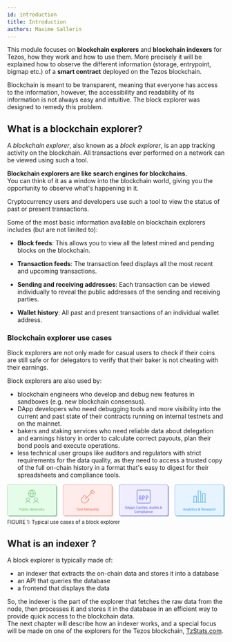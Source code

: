 ```yaml
---
id: introduction
title: Introduction
authors: Maxime Sallerin
---
```


This module focuses on **blockchain explorers** and **blockchain indexers** for Tezos, 
how they work and how to use them. 
More precisely it will be explained how to observe the different information
(storage, entrypoint, bigmap etc.) of a **smart contract** deployed on the Tezos blockchain.

Blockchain is meant to be transparent, meaning that everyone has access to the information, 
however, the accessibility and readability of its information is not always easy and intuitive. 
The block explorer was designed to remedy this problem.

## What is a blockchain explorer?

A _blockchain explorer_, also known as a _block explorer_, is an app tracking activity on the blockchain. 
All transactions ever performed on a network can be viewed using such a tool.

**Blockchain explorers are like search engines for blockchains.**  
You can think of it as a window into the blockchain world,
giving you the opportunity to observe what's happening in it.

Cryptocurrency users and developers use such a tool to view the status of past or present transactions. 

Some of the most basic information available on blockchain explorers includes (but are not limited to):

- **Block feeds**: This allows you to view all the latest mined and pending blocks on the blockchain.
  
- **Transaction feeds**: The transaction feed displays all the most recent and upcoming transactions.

- **Sending and receiving addresses**: Each transaction can be viewed individually to reveal the public addresses of the sending and receiving parties.
  
- **Wallet history**: All past and present transactions of an individual wallet address.

### Blockchain explorer use cases
Block explorers are not only made for casual users to check if their coins are still safe or for delegators to verify that their baker is not cheating with their earnings.

Block explorers are also used by:
- blockchain engineers who develop and debug new features in sandboxes (e.g. new blockchain consensus). 
- DApp developers who need debugging tools and more visibility into the current and past state of their contracts running on internal testnets and on the mainnet.
- bakers and staking services who need reliable data about delegation and 
earnings history in order to calculate correct payouts, plan their bond pools and execute operations.
- less technical user groups like auditors and regulators with strict requirements for the data quality, as they need to access a trusted copy of the full on-chain history 
in a format that's easy to digest for their spreadsheets and compliance tools.

![](../../static/img/explorer/use_cases.svg)
<small className="figure">FIGURE 1: Typical use cases of a block explorer</small>

## What is an indexer ?
A block explorer is typically made of:
- an indexer that extracts the on-chain data and stores it into a database
- an API that queries the database
- a frontend that displays the data

So, the indexer is the part of the explorer that fetches the raw data from the node, then processes it and stores it in the database in an efficient way to provide quick access to the blockchain data.  
The next chapter will describe how an indexer works, and a special focus will be made on one of the explorers for the Tezos blockchain, [TzStats.com](https://tzstats.com/).
